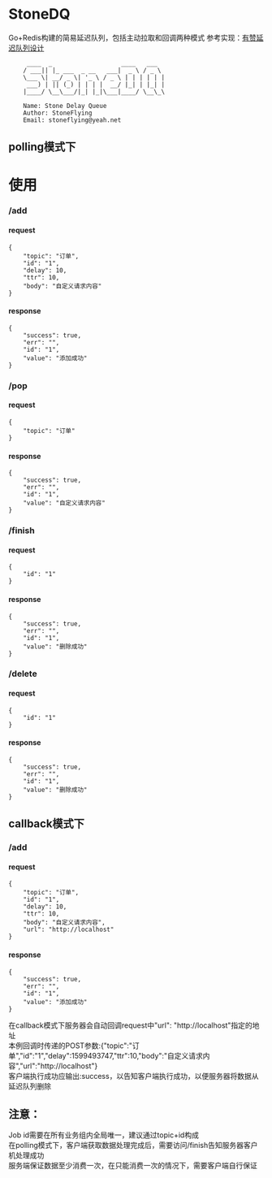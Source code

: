 # StoneDQ
Go+Redis构建的简易延迟队列，包括主动拉取和回调两种模式
参考实现：[有赞延迟队列设计](https://tech.youzan.com/queuing_delay/)

         ____  _                   ____   ___  
        / ___|| |_ ___  _ __   ___|  _ \ / _ \ 
        \___ \| __/ _ \| '_ \ / _ \ | | | | | |
         ___) | || (_) | | | |  __/ |_| | |_| |
        |____/ \__\___/|_| |_|\___|____/ \__\_\

        Name: Stone Delay Queue                
        Author: StoneFlying
        Email: stoneflying@yeah.net
        
## polling模式下
# 使用
### /add  
#### request
```
{
	"topic": "订单",
	"id": "1",
	"delay": 10,
	"ttr": 10,
	"body": "自定义请求内容"
}
```
#### response
```
{
	"success": true,
	"err": "",
	"id": "1",
	"value": "添加成功"
}
```

### /pop
#### request
```
{
	"topic": "订单"
}
```
#### response
```
{
	"success": true,
	"err": "",
	"id": "1",
	"value": "自定义请求内容"
}
```

### /finish
#### request
```
{
	"id": "1"
}
```
#### response
```
{
	"success": true,
	"err": "",
	"id": "1",
	"value": "删除成功"
}
```

### /delete
#### request
```
{
	"id": "1"
}
```
#### response
```
{
	"success": true,
	"err": "",
	"id": "1",
	"value": "删除成功"
}
```

## callback模式下
### /add  
#### request
```
{
	"topic": "订单",
	"id": "1",
	"delay": 10,
	"ttr": 10,
	"body": "自定义请求内容",
	"url": "http://localhost"
}
```
#### response
```
{
	"success": true,
	"err": "",
	"id": "1",
	"value": "添加成功"
}
```
在callback模式下服务器会自动回调request中"url": "http://localhost"指定的地址  
本例回调时传递的POST参数:{"topic":"订单","id":"1","delay":1599493747,"ttr":10,"body":"自定义请求内容","url":"http://localhost"}  
客户端执行成功应输出:success，以告知客户端执行成功，以便服务器将数据从延迟队列删除  

## 注意：
Job id需要在所有业务组内全局唯一，建议通过topic+id构成  
在polling模式下，客户端获取数据处理完成后，需要访问/finish告知服务器客户机处理成功  
服务端保证数据至少消费一次，在只能消费一次的情况下，需要客户端自行保证  
